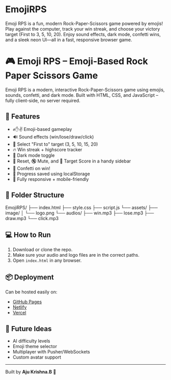 # EmojiRPS
Emoji RPS is a fun, modern Rock-Paper-Scissors game powered by emojis! Play against the computer, track your win streak, and choose your victory target (First to 3, 5, 10, 20). Enjoy sound effects, dark mode, confetti wins, and a sleek neon UI—all in a fast, responsive browser game.
# 🎮 Emoji RPS – Emoji-Based Rock Paper Scissors Game

Emoji RPS is a modern, interactive Rock-Paper-Scissors game using emojis, sounds, confetti, and dark mode. Built with HTML, CSS, and JavaScript – fully client-side, no server required.

## 🚀 Features

- ✊✋✌️ Emoji-based gameplay
- 🔊 Sound effects (win/lose/draw/click)
- 🎯 Select "First to" target (3, 5, 10, 15, 20)
- 🔥 Win streak + highscore tracker
- 🌙 Dark mode toggle
- 🔁 Reset, 🔇 Mute, and 🎯 Target Score in a handy sidebar
- 🎉 Confetti on win!
- 💾 Progress saved using localStorage
- 📱 Fully responsive + mobile-friendly

## 📂 Folder Structure

EmojiRPS/
├── index.html
├── style.css
├── script.js
└── assets/
├── image/
│ └── logo.png
└── audios/
├── win.mp3
├── lose.mp3
├── draw.mp3
└── click.mp3


## 💻 How to Run

1. Download or clone the repo.
2. Make sure your audio and logo files are in the correct paths.
3. Open `index.html` in any browser.

## 📦 Deployment

Can be hosted easily on:
- [GitHub Pages](https://pages.github.com/)
- [Netlify](https://www.netlify.com/)
- [Vercel](https://vercel.com/)

## 🧠 Future Ideas

- AI difficulty levels
- Emoji theme selector
- Multiplayer with Pusher/WebSockets
- Custom avatar support

---

Built by **Aju Krishna.B** 🚀
